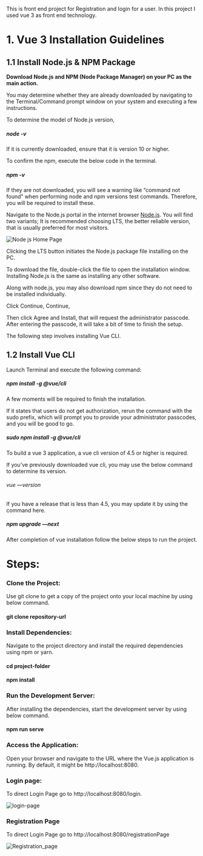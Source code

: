 This is front end project for Registration and login for a user. In this project I used vue 3 as front end technology.

 # 1. Vue 3 Installation Guidelines

## 1.1 Install Node.js & NPM Package

 __Download Node.js and NPM (Node Package Manager) on your PC as the main action.__

You may determine whether they are already downloaded by navigating to the Terminal/Command prompt window on your system and executing a few instructions.

To determine the model of Node.js version,

##### node -v

If it is currently downloaded, ensure that it is version 10 or higher.

To confirm the npm, execute the below  code in the  terminal.

##### npm -v

If they are not downloaded, you will see a warning like “command not found” when performing node and npm versions test commands. Therefore, you will be required to install these.

Navigate to the Node.js portal in the internet browser [Node.js](https://nodejs.org/en). You will find two variants; It is recommended choosing LTS, the better reliable version, that is usually preferred for most visitors.

![Node js Home Page](https://github.com/praveen-riseslabs/fullstack-venkataraman-vuejs/assets/152584709/c0347e2c-7cef-4d12-a20c-222469d90543)

Clicking the LTS button initiates the Node.js package file installing on the PC.

To download the file, double-click the file to open the installation window. Installing Node.js is the same as installing any other software.

Along with node.js, you may also download npm since they do not need to be installed individually.

Click Continue, Continue,

Then click Agree and Install, that will request the administrator passcode. After entering the passcode, it will take a bit of time to finish the setup.

The following step involves installing Vue CLI.

## 1.2 Install Vue CLI

Launch Terminal and execute the following command:

##### npm install -g @vue/cli

A few moments will be required to finish the installation. 

If it states that users do not get authorization, rerun the command with the sudo prefix, which will prompt you to provide your administrator passcodes, and you will be good to go.

##### sudo npm install -g @vue/cli

To build a vue 3 application, a vue cli version of 4.5 or higher is required.

If you’ve previously downloaded vue cli, you may use the below command to determine its version.

###### vue —version

If you have a release that is less than 4.5, you may update it by using the command here.

##### npm upgrade —next

After completion of vue installation follow the below steps to run the project.

# Steps:

### Clone the Project:

Use git clone to get a copy of the project onto your local machine by using below command.

#### git clone repository-url

### Install Dependencies:

Navigate to the project directory and install the required dependencies using npm or yarn.

#### cd project-folder

#### npm install

### Run the Development Server:

After installing the dependencies, start the development server by using below command.

#### npm run serve

### Access the Application:

Open your browser and navigate to the URL where the Vue.js application is running. By default, it might be http://localhost:8080.

### Login page:

To direct Login Page go to http://localhost:8080/login.

![login-page](https://github.com/praveen-riseslabs/fullstack-venkataraman-vuejs/assets/152584709/56b4f57f-b9ed-4c49-b0dc-e6e59edba15f)

### Registration Page

To direct Login Page go to http://localhost:8080/registrationPage

![Registration_page](https://github.com/praveen-riseslabs/fullstack-venkataraman-vuejs/assets/152584709/ae0c4f06-8dce-4865-845a-94fb1f0b01ae)

